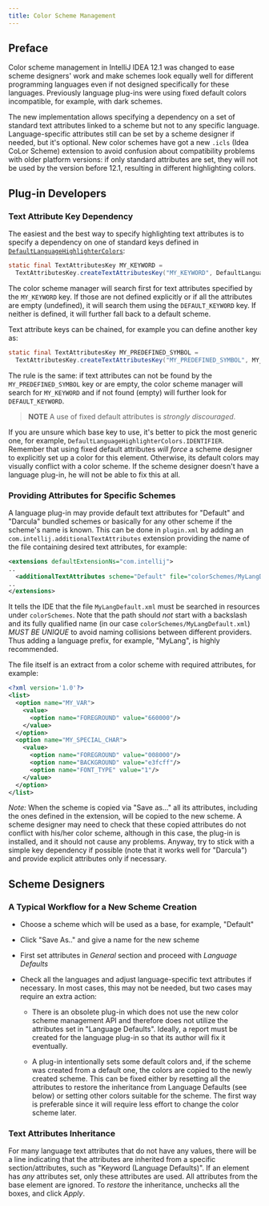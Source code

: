 ```yaml
---
title: Color Scheme Management
---
```

<!-- Copyright 2000-2020 JetBrains s.r.o. and other contributors. Use of this source code is governed by the Apache 2.0 license that can be found in the LICENSE file. -->

## Preface

Color scheme management in IntelliJ IDEA 12.1 was changed to ease scheme designers' work and make schemes look equally well for different programming languages even if not designed specifically for these languages.
Previously language plug-ins were using fixed default colors incompatible, for example, with dark schemes.

The new implementation allows specifying a dependency on a set of standard text attributes linked to a scheme but not to any specific language.
Language-specific attributes still can be set by a scheme designer if needed, but it's optional.
New color schemes have got a new `.icls` (Idea CoLor Scheme) extension to avoid confusion about compatibility problems with older platform versions:
if only standard attributes are set, they will not be used by the version before 12.1, resulting in different highlighting colors.

## Plug-in Developers

### Text Attribute Key Dependency

The easiest and the best way to specify highlighting text attributes is to specify a dependency on one of standard keys defined in [`DefaultLanguageHighlighterColors`](upsource:///platform/editor-ui-api/src/com/intellij/openapi/editor/DefaultLanguageHighlighterColors.java):

```java
static final TextAttributesKey MY_KEYWORD =
  TextAttributesKey.createTextAttributesKey("MY_KEYWORD", DefaultLanguageHighlighterColors.KEYWORD);
```

The color scheme manager will search first for text attributes specified by the `MY_KEYWORD` key.
If those are not defined explicitly or if all the attributes are empty (undefined), it will search them using the `DEFAULT_KEYWORD` key.
If neither is defined, it will further fall back to a default scheme.

Text attribute keys can be chained, for example you can define another key as:

```java
static final TextAttributesKey MY_PREDEFINED_SYMBOL =
  TextAttributesKey.createTextAttributesKey("MY_PREDEFINED_SYMBOL", MY_KEYWORD);
```

The rule is the same: if text attributes can not be found by the `MY_PREDEFINED_SYMBOL` key or are empty, the color scheme manager will search for `MY_KEYWORD` and if not found (empty) will further look for `DEFAULT_KEYWORD`.

> **NOTE** A use of fixed default attributes is _strongly discouraged_.

If you are unsure which base key to use, it's better to pick the most generic one, for example, `DefaultLanguageHighlighterColors.IDENTIFIER`.
Remember that using fixed default attributes *will force*  a scheme designer to explicitly set up a color for this element.
Otherwise, its default colors may visually conflict with a color scheme.
If the scheme designer doesn't have a language plug-in, he will not be able to fix this at all.

### Providing Attributes for Specific Schemes

A language plug-in may provide default text attributes for "Default" and "Darcula" bundled schemes or basically for any other scheme if the scheme's name is known.
This can be done in `plugin.xml` by adding an `com.intellij.additionalTextAttributes` extension providing the name of the file containing desired text attributes, for example:

```xml
<extensions defaultExtensionNs="com.intellij">
..
  <additionalTextAttributes scheme="Default" file="colorSchemes/MyLangDefault.xml"/>
..
</extensions>
```

It tells the IDE that the file `MyLangDefault.xml` must be searched in resources under `colorSchemes`.
Note that the path should *not* start with a backslash and its fully qualified name (in our case `colorSchemes/MyLangDefault.xml`) *MUST BE UNIQUE* to avoid naming collisions between different providers.
Thus adding a language prefix, for example, "MyLang", is highly recommended.

The file itself is an extract from a color scheme with required attributes, for example:

```xml
<?xml version='1.0'?>
<list>
  <option name="MY_VAR">
    <value>
      <option name="FOREGROUND" value="660000"/>
    </value>
  </option>
  <option name="MY_SPECIAL_CHAR">
    <value>
      <option name="FOREGROUND" value="008000"/>
      <option name="BACKGROUND" value="e3fcff"/>
      <option name="FONT_TYPE" value="1"/>
    </value>
  </option>
</list>
```

*Note:*  When the scheme is copied via "Save as..." all its attributes, including the ones defined in the extension, will be copied to the new scheme.
A scheme designer may need to check that these copied attributes do not conflict with his/her color scheme, although in this case, the plug-in is installed, and it should not cause any problems.
Anyway, try to stick with a simple key dependency if possible (note that it works well for "Darcula") and provide explicit attributes only if necessary.

## Scheme Designers

### A Typical Workflow for a New Scheme Creation

*  Choose a scheme which will be used as a base, for example, "Default"

*  Click "Save As.." and give a name for the new scheme

*  First set attributes in *General*  section and proceed with *Language Defaults*

*  Check all the languages and adjust language-specific text attributes if necessary.
In most cases, this may not be needed, but two cases may require an extra action:

    *  There is an obsolete plug-in which does not use the new color scheme management API and therefore does not utilize the attributes set in "Language Defaults".
    Ideally, a report must be created for the language plug-in so that its author will fix it eventually.

    *  A plug-in intentionally sets some default colors and, if the scheme was created from a default one, the colors are copied to the newly created scheme.
    This can be fixed either by resetting all the attributes to restore the inheritance from Language Defaults (see below) or setting other colors suitable for the scheme.
    The first way is preferable since it will require less effort to change the color scheme later.

### Text Attributes Inheritance

For many language text attributes that do not have any values, there will be a line indicating that the attributes are inherited from a specific section/attributes, such as "Keyword (Language Defaults)".
If an element has *any*  attributes set, only these attributes are used. All attributes from the base element are ignored.
To *restore*  the inheritance, unchecks all the boxes, and click *Apply*.
